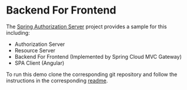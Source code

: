# Backend For Frontend

The [Spring Authorization Server](https://github.com/spring-projects/spring-authorization-server) 
project provides a sample for this including:

* Authorization Server
* Resource Server
* Backend For Frontend (Implemented by Spring Cloud MVC Gateway)
* SPA Client (Angular)

To run this demo clone the corresponding git repository and follow the instructions in the corresponding [readme](https://github.com/spring-projects/spring-authorization-server/blob/main/samples/README.adoc).
